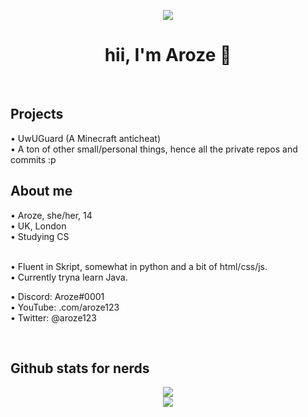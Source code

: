 <div align="center">

<img src="https://cdn.discordapp.com/emojis/774868681586114580.gif?v=1" /><br />
<h1>hii, I'm Aroze 👋</h1><br />

</div>

<h2>Projects</h2>
• UwUGuard (A Minecraft anticheat)<br />
• A ton of other small/personal things, hence all the private repos and commits :p

<h2>About me</h2>
• Aroze, she/her, 14<br />
• UK, London<br />
• Studying CS<br /><br />

• Fluent in Skript, somewhat in python and a bit of html/css/js.<br />
• Currently tryna learn Java.<br />

• Discord: Aroze#0001<br />
• YouTube: .com/aroze123<br />
• Twitter: @aroze123<br />

<br />

<h2>Github stats for nerds</h2>
<p align = center>
  <img src = "https://github-readme-stats.vercel.app/api?username=uwuaroze&show_icons=true&theme=dracula&count_private=true">
  <br />
  <img src = "https://github-readme-streak-stats.herokuapp.com/?user=uwuaroze&theme=dracula">
</p>
